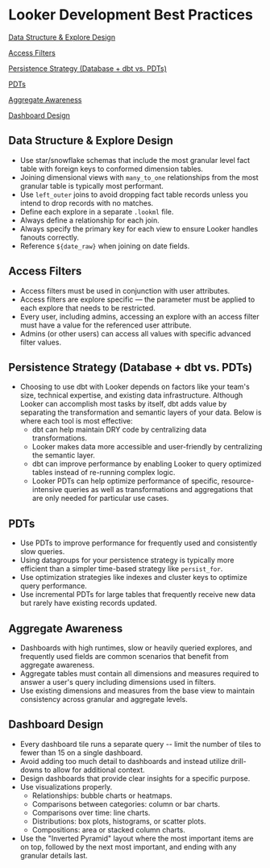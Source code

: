 # Looker Development Best Practices

[Data Structure & Explore Design](#data-structure--explore-design)

[Access Filters](#access-filters)

[Persistence Strategy (Database + dbt vs. PDTs)](#persistence-strategy-database--dbt-vs-pdts)

[PDTs](#pdts)

[Aggregate Awareness](#aggregate-awareness)

[Dashboard Design](#dashboard-design)

## Data Structure & Explore Design
* Use star/snowflake schemas that include the most granular level fact table with foreign keys to conformed dimension tables.
* Joining dimensional views with `many_to_one` relationships from the most granular table is typically most performant.
* Use `left_outer` joins to avoid dropping fact table records unless you intend to drop records with no matches.
* Define each explore in a separate `.lookml` file.
* Always define a relationship for each join.
* Always specify the primary key for each view to ensure Looker handles fanouts correctly.
* Reference `${date_raw}` when joining on date fields.

## Access Filters
* Access filters must be used in conjunction with user attributes.
* Access filters are explore specific — the parameter must be applied to each explore that needs to be restricted.
* Every user, including admins, accessing an explore with an access filter must have a value for the referenced user attribute.
* Admins (or other users) can access all values with specific advanced filter values.

## Persistence Strategy (Database + dbt vs. PDTs)
* Choosing to use dbt with Looker depends on factors like your team's size, technical expertise, and existing data infrastructure. Although Looker can accomplish most tasks by itself, dbt adds value by separating the transformation and semantic layers of your data. Below is where each tool is most effective:
  * dbt can help maintain DRY code by centralizing data transformations.
  * Looker makes data more accessible and user-friendly by centralizing the semantic layer.
  * dbt can improve performance by enabling Looker to query optimized tables instead of re-running complex logic.
  * Looker PDTs can help optimize performance of specific, resource-intensive queries as well as transformations and aggregations that are only needed for particular use cases.

## PDTs
* Use PDTs to improve performance for frequently used and consistently slow queries.
* Using datagroups for your persistence strategy is typically more efficient than a simpler time-based strategy like `persist_for`.
* Use optimization strategies like indexes and cluster keys to optimize query performance.
* Use incremental PDTs for large tables that frequently receive new data but rarely have existing records updated.

## Aggregate Awareness
* Dashboards with high runtimes, slow or heavily queried explores, and frequently used fields are common scenarios that benefit from aggregate awareness.
* Aggregate tables must contain all dimensions and measures required to answer a user's query including dimensions used in filters.
* Use existing dimensions and measures from the base view to maintain consistency across granular and aggregate levels.

## Dashboard Design
* Every dashboard tile runs a separate query -- limit the number of tiles to fewer than 15 on a single dashboard.
* Avoid adding too much detail to dashboards and instead utilize drill-downs to allow for additional context.
* Design dashboards that provide clear insights for a specific purpose.
* Use visualizations properly.
  * Relationships: bubble charts or heatmaps.
  * Comparisons between categories: column or bar charts.
  * Comparisons over time: line charts.
  * Distributions: box plots, histograms, or scatter plots.
  * Compositions: area or stacked column charts.
* Use the "Inverted Pyramid" layout where the most important items are on top, followed by the next most important, and ending with any granular details last.
